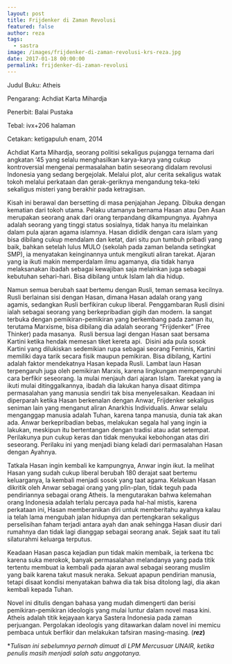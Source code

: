 ```yaml
---
layout: post
title: Frijdenker di Zaman Revolusi
featured: false
author: reza
tags:
  - sastra
image: /images/frijdenker-di-zaman-revolusi-krs-reza.jpg
date: 2017-01-18 00:00:00
permalink: frijdenker-di-zaman-revolusi
---
```

Judul Buku: Atheis

Pengarang: Achdiat Karta Mihardja

Penerbit: Balai Pustaka

Tebal: ivx+206 halaman

Cetakan: ketigapuluh enam, 2014

Achdiat Karta Mihardja, seorang politisi sekaligus pujangga ternama dari angkatan ’45 yang selalu menghasilkan karya-karya yang cukup kontroversial mengenai permasalahan batin seseorang didalam revolusi Indonesia yang sedang bergejolak. Melalui plot, alur cerita sekaligus watak tokoh melalui perkataan dan gerak-geriknya mengandung teka-teki sekaligus misteri yang berakhir pada ketragisan.

Kisah ini berawal dan bersetting di masa penjajahan Jepang. Dibuka dengan kematian dari tokoh utama. Pelaku utamanya bernama Hasan atau Den Asan merupakan seorang anak dari orang terpandang dikampungnya. Ayahnya adalah seorang yang tinggi status sosialnya, tidak hanya itu melainkan dalam pula ajaran agama islamnya. Hasan dididik dengan cara islam yang bisa dibilang cukup mendalam dan ketat, dari situ pun tumbuh pribadi yang baik, bahkan setelah lulus MULO (sekolah pada zaman belanda setingkat SMP), ia menyatakan keinginannya untuk mengikuti aliran tarekat. Ajaran yang ia ikuti makin memperdalam ilmu agamanya, dia tidak hanya melaksanakan ibadah sebagai kewajiban saja melainkan juga sebagai kebutuhan sehari-hari. Bisa dibilang untuk Islam lah dia hidup.

Namun semua berubah saat bertemu dengan Rusli, teman semasa kecilnya. Rusli berlainan sisi dengan Hasan, dimana Hasan adalah orang yang agamis, sedangkan Rusli berfikiran cukup liberal. Penggambaran Rusli disini ialah sebagai seorang yang berkepribadian gigih dan modern. Ia sangat terbuka dengan pemikiran-pemikiran yang berkembang pada zaman itu, terutama Marxisme, bisa dibilang dia adalah seorang “Frijdenker” (Free Thinker) pada masanya. &nbsp;Rusli bersua lagi dengan Hasan saat bersama Kartini ketika hendak memesan tiket kereta api. &nbsp;Disini ada pula sosok Kartini yang dilukiskan sedemikian rupa sebagai seorang Feminis, Kartini memiliki daya tarik secara fisik maupun pemikiran. Bisa dibilang, Kartini adalah faktor mendekatnya Hasan kepada Rusli. Lambat laun Hasan terpengaruh juga oleh pemikiran Marxis, karena lingkungan mempengaruhi cara berfikir seseorang. Ia mulai menjauh dari ajaran Islam. Tarekat yang ia ikuti mulai ditinggalkannya, ibadah dia lakukan hanya disaat ditimpa permasalahan yang manusia sendiri tak bisa menyelesaikan. Keadaan ini diperparah ketika Hasan berkenalan dengan Anwar, Frijdenker sekaligus seniman lain yang menganut aliran Anarkhis Individualis. Anwar selalu menganggap manusia adalah Tuhan, karena tanpa manusia, dunia tak akan ada. Anwar berkepribadian bebas, melakukan segala hal yang ingin ia lakukan, meskipun itu bertentangan dengan tradisi atau adat setempat. Perilakunya pun cukup keras dan tidak menyukai kebohongan atas diri seseorang. Perilaku ini yang menjadi biang keladi dari permasalahan Hasan dengan Ayahnya.

Tatkala Hasan ingin kembali ke kampungnya, Anwar ingin ikut. Ia melihat Hasan yang sudah cukup liberal berubah 180 derajat saat bertemu keluarganya, Ia kembali menjadi sosok yang taat agama. Kelakuan Hasan dikritik oleh Anwar sebagai orang yang plin-plan, tidak teguh pada pendiriannya sebagai orang Atheis. Ia mengutarakan bahwa kelemahan orang Indonesia adalah terlalu percaya pada hal-hal mistis, karena perkataan ini, Hasan memberanikan diri untuk memberitahu ayahnya kalau ia telah lama mengubah jalan hidupnya dan pertengkaran sekaligus perselisihan faham terjadi antara ayah dan anak sehingga Hasan diusir dari rumahnya dan tidak lagi dianggap sebagai seorang anak. Sejak saat itu tali silaturahmi keluarga terputus.

Keadaan Hasan pasca kejadian pun tidak makin membaik, ia terkena tbc karena suka merokok, banyak permasalahan melandanya yang pada titik tertentu membuat ia kembali pada ajaran awal sebagai seorang muslim yang baik karena takut masuk neraka. Sekuat apapun pendirian manusia, tetapi disaat kondisi menyatakan bahwa dia tak bisa ditolong lagi, dia akan kembali kepada Tuhan.

Novel ini ditulis dengan bahasa yang mudah dimengerti dan berisi pemikiran-pemikiran ideologis yang mulai luntur dalam novel masa kini. Atheis adalah titik kejayaan karya Sastera Indonesia pada zaman perjuangan. Pergolakan ideologis yang ditawarkan dalam novel ini memicu pembaca untuk berfikir dan melakukan tafsiran masing-masing. (***rez*)**

\**Tulisan ini sebelumnya pernah dimuat di LPM Mercusuar UNAIR, ketika penulis masih menjadi salah satu anggotanya.*
